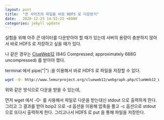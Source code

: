 ```yaml
---
layout: post
title:  "큰 사이즈의 파일을 바로 HDFS 로 다운받기"
date:   2020-12-23 14:52:22 +0900
categories: jekyll update
---
```


실험을 위해 아주 큰 데이터를 다운받아야 할 때가 있는데 서버의 용량이 충분하지 않아서 바로 HDFS 로 저장하고 싶을 때가 있다.

나 같은 경우는 [ClueWeb12](http://www.lemurproject.org/clueweb12/webgraph.php/) (84G Compressed; approximately 688G uncompressed) 를 받아야 했다.  

terminal 에서 pipe("|") :을 이용해서 바로 HDFS 로 파일을 저장할 수 있다.

```bash
wget -O- http://www.lemurproject.org/clueweb12/webgraph.php/ClueWeb12_WebGraph_v2_0.txt.bz2 | bzip2 -dc | hdfs dfs -put - cw12.tsv
```

위와 같은 방식으로 다운을 받을 수 있는데,

먼저 wget 에서 -O- 를 사용해서 파일로 다운을 받는대신 stdout 으로 출력하게 한다. 그리고 그 결과를 받아 bzip2 으로 -d 옵션을 이용해 압축을 풀고 -c 옵션으로 stdout 으로 또다시 출력하게 한다. 그리고나서 HDFS 로 put 을 통해 파일을 저장한다.
 
